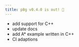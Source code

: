 ```yaml
---
title: p8g v0.4.0 is out! 🎉
---
```


* add support for C++
* update docs
* add A* example written in C++
* CI adaptions